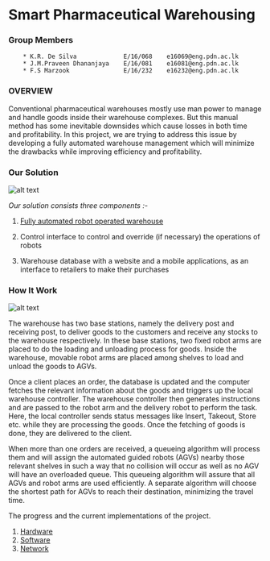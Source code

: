 # Smart Pharmaceutical Warehousing


### Group Members
        * K.R. De Silva             E/16/068    e16069@eng.pdn.ac.lk
        * J.M.Praveen Dhananjaya    E/16/081    e16081@eng.pdn.ac.lk
        * F.S Marzook               E/16/232    e16232@eng.pdn.ac.lk
        
### OVERVIEW
Conventional pharmaceutical warehouses mostly use man power to manage and handle goods inside their warehouse complexes. But this manual method has some inevitable downsides which cause losses in both time and profitability. In this project, we are trying to address this issue by developing a fully automated warehouse management which will minimize the drawbacks while improving efficiency and profitability.


### Our Solution
   ![alt text](https://github.com/cepdnaclk/e16-3yp-smart-pharmaceutical-warehousing/blob/main/docs/Overall.png?raw=true)

  *Our solution consists three components :-*
  1. [Fully automated robot operated warehouse](https://github.com/cepdnaclk/e16-3yp-smart-pharmaceutical-warehousing/blob/main/Hardware)
  
  2. Control interface to control and override (if necessary) the operations of robots
  
  3. Warehouse database with a website and a mobile applications, as an interface to retailers to make their purchases


### How It Work 
   ![alt text](https://github.com/cepdnaclk/e16-3yp-smart-pharmaceutical-warehousing/blob/main/docs/line.png?raw=true)
   
   
The warehouse has two base stations, namely the delivery post and receiving post, to deliver goods to the customers and receive any stocks to the warehouse respectively. In these base stations, two fixed robot arms are placed to do the loading and unloading process for goods.  Inside the warehouse, movable robot arms are placed among shelves to load and unload the goods to AGVs.

Once a client places an order, the database is updated and the computer fetches the relevant information about the goods and triggers up the local warehouse controller. The warehouse controller then generates instructions and are passed to the robot arm and the delivery robot to perform the task. Here, the local controller sends status messages like Insert, Takeout, Store etc. while they are processing the goods. Once the fetching of goods is done, they are delivered to the client.

When more than one orders are received, a queueing algorithm will process them and will assign the automated guided robots (AGVs) nearby those relevant shelves in such a way that no collision will occur as well as no AGV will have an overloaded queue. This queueing algorithm will assure that all AGVs and robot arms are used efficiently. A separate algorithm will choose the shortest path for AGVs to reach their destination, minimizing the travel time. 

The progress and the current implementations of the project.
1. [Hardware](https://github.com/cepdnaclk/e16-3yp-smart-pharmaceutical-warehousing/tree/main/Hardware)
2. [Software](https://github.com/cepdnaclk/e16-3yp-smart-pharmaceutical-warehousing/tree/main/Software)
3. [Network](https://github.com/cepdnaclk/e16-3yp-smart-pharmaceutical-warehousing/tree/main/Network)
        
